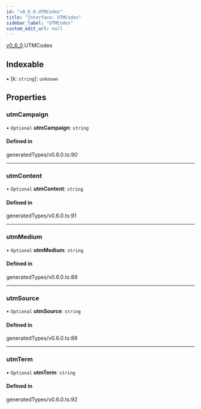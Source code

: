 ```yaml
---
id: "v0_6_0.UTMCodes"
title: "Interface: UTMCodes"
sidebar_label: "UTMCodes"
custom_edit_url: null
---
```


[v0\_6\_0](../namespaces/v0_6_0.md).UTMCodes

## Indexable

▪ [k: `string`]: `unknown`

## Properties

### utmCampaign

• `Optional` **utmCampaign**: `string`

#### Defined in

generatedTypes/v0.6.0.ts:90

___

### utmContent

• `Optional` **utmContent**: `string`

#### Defined in

generatedTypes/v0.6.0.ts:91

___

### utmMedium

• `Optional` **utmMedium**: `string`

#### Defined in

generatedTypes/v0.6.0.ts:89

___

### utmSource

• `Optional` **utmSource**: `string`

#### Defined in

generatedTypes/v0.6.0.ts:88

___

### utmTerm

• `Optional` **utmTerm**: `string`

#### Defined in

generatedTypes/v0.6.0.ts:92
